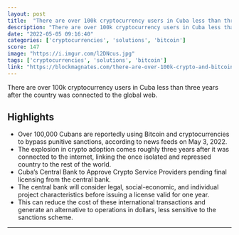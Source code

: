```yaml
---
layout: post
title:  "There are over 100k cryptocurrency users in Cuba less than three years after the country was connected to the global web"
description: "There are over 100k cryptocurrency users in Cuba less than three years after the country was connected to the global web."
date: "2022-05-05 09:16:40"
categories: ['cryptocurrencies', 'solutions', 'bitcoin']
score: 147
image: "https://i.imgur.com/l2DNcus.jpg"
tags: ['cryptocurrencies', 'solutions', 'bitcoin']
link: "https://blockmagnates.com/there-are-over-100k-crypto-and-bitcoin-users-in-cuba/"
---
```


There are over 100k cryptocurrency users in Cuba less than three years after the country was connected to the global web.

## Highlights

- Over 100,000 Cubans are reportedly using Bitcoin and cryptocurrencies to bypass punitive sanctions, according to news feeds on May 3, 2022.
- The explosion in crypto adoption comes roughly three years after it was connected to the internet, linking the once isolated and repressed country to the rest of the world.
- Cuba’s Central Bank to Approve Crypto Service Providers pending final licensing from the central bank.
- The central bank will consider legal, social-economic, and individual project characteristics before issuing a license valid for one year.
- This can reduce the cost of these international transactions and generate an alternative to operations in dollars, less sensitive to the sanctions scheme.

---
